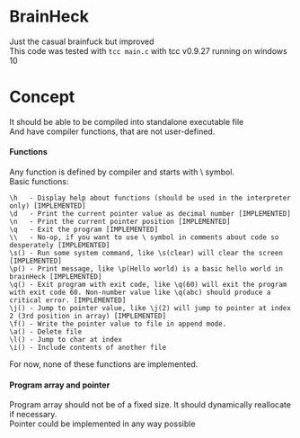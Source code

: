 # BrainHeck
Just the casual brainfuck but improved<br/>
This code was tested with `tcc main.c` with tcc v0.9.27 running on windows 10

# Concept
It should be able to be compiled into standalone executable file<br/>
And have compiler functions, that are not user-defined.

#### Functions
Any function is defined by compiler and starts with \ symbol.<br/>
Basic functions:<br/>
```
\h   - Display help about functions (should be used in the interpreter only) [IMPLEMENTED]
\d   - Print the current pointer value as decimal number [IMPLEMENTED]
\n   - Print the current pointer position [IMPLEMENTED]
\q   - Exit the program [IMPLEMENTED]
\\   - No-op, if you want to use \ symbol in comments about code so desperately [IMPLEMENTED]
\s() - Run some system command, like \s(clear) will clear the screen [IMPLEMENTED]
\p() - Print message, like \p(Hello world) is a basic hello world in brainHeck [IMPLEMENTED]
\q() - Exit program with exit code, like \q(60) will exit the program with exit code 60. Non-number value like \q(abc) should produce a critical error. [IMPLEMENTED]
\j() - Jump to pointer value, like \j(2) will jump to pointer at index 2 (3rd position in array) [IMPLEMENTED]
\f() - Write the pointer value to file in append mode.
\a() - Delete file
\l() - Jump to char at index
\i() - Include contents of another file
```
For now, none of these functions are implemented.

#### Program array and pointer
Program array should not be of a fixed size. It should dynamically reallocate if necessary.<br/>
Pointer could be implemented in any way possible

